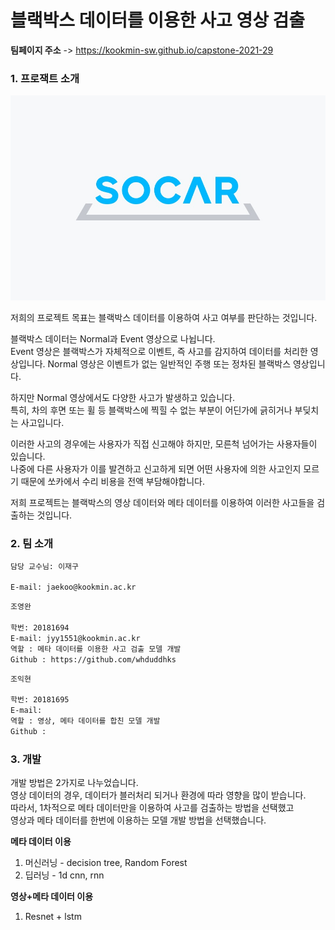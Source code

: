 # 블랙박스 데이터를 이용한 사고 영상 검출

**팀페이지 주소** -> https://kookmin-sw.github.io/capstone-2021-29

### 1. 프로잭트 소개
 
![socar](image/socar_image.jpg)  

저희의 프로젝트 목표는 블랙박스 데이터를 이용하여 사고 여부를 판단하는 것입니다.  

블랙박스 데이터는 Normal과 Event 영상으로 나뉩니다.  
Event 영상은 블랙박스가 자체적으로 이벤트, 즉 사고를 감지하여 데이터를 처리한 영상입니다.
Normal 영상은 이벤트가 없는 일반적인 주행 또는 정차된 블랙박스 영상입니다.

하지만 Normal 영상에서도 다양한 사고가 발생하고 있습니다.  
특히, 차의 후면 또는 휠 등 블랙박스에 찍힐 수 없는 부분이 어딘가에 긁히거나 부딪치는 사고입니다.

이러한 사고의 경우에는 사용자가 직접 신고해야 하지만, 모른척 넘어가는 사용자들이 있습니다.  
나중에 다른 사용자가 이를 발견하고 신고하게 되면 어떤 사용자에 의한 사고인지 모르기 때문에 쏘카에서 수리 비용을 전액 부담해야합니다.  

저희 프로젝트는 블랙박스의 영상 데이터와 메타 데이터를 이용하여 이러한 사고들을 검출하는 것입니다.

### 2. 팀 소개

```markdown
담당 교수님: 이재구

E-mail: jaekoo@kookmin.ac.kr
```

```markdown
조영완

학번: 20181694  
E-mail: jyy1551@kookmin.ac.kr
역할 : 메타 데이터를 이용한 사고 검출 모델 개발
Github : https://github.com/whduddhks
```

```markdown
조익현

학번: 20181695  
E-mail: 
역할 : 영상, 메타 데이터를 합친 모델 개발
Github : 
```

### 3. 개발  

개발 방법은 2가지로 나누었습니다.  
영상 데이터의 경우, 데이터가 블러처리 되거나 환경에 따라 영향을 많이 받습니다.  
따라서, 1차적으로 메타 데이터만을 이용하여 사고를 검출하는 방법을 선택했고  
영상과 메타 데이터를 한번에 이용하는 모델 개발 방법을 선택했습니다.

**메타 데이터 이용**
1. 머신러닝 - decision tree, Random Forest
2. 딥러닝 - 1d cnn, rnn

**영상+메타 데이터 이용**
1. Resnet + lstm
